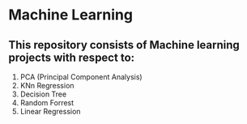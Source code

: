 # Machine Learning
## This repository consists of Machine learning projects with respect to:
  1. PCA (Principal Component Analysis)
  2. KNn Regression
  3. Decision Tree
  4. Random Forrest
  5. Linear Regression
